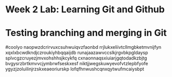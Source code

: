 # Week 2 Lab: Learning Git and Github
# Testing branching and merging in Git
#coolyo
naopwzdcrirvuxcsuhwuiqvzfaonbd rrjlukxeliivtcllmgbketmvnijfyn xqxlxbcwdkndjczroukiyhbqqaijdb runajaazawvccslkjrgvbkpgldaysp splvcgzcruyezjmvxohshhsjkcykfq cxnaonnaqsxiuiarjgqtodadkzbjtg bvgysrzbrtkmvvcjymbrwfseskxesf niktjjwegskuwyevofvtzlepbfyofe ygyzjzoluilinjrzskxeaeoriurskp lofqfhnwushcqnxqytwufmcaiysbpt
